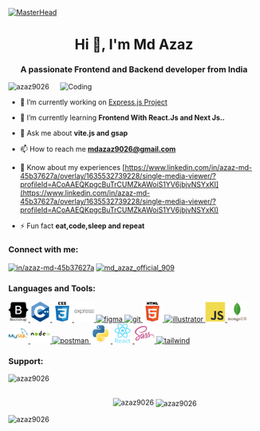 [![MasterHead](https://mir-s3-cdn-cf.behance.net/project_modules/max_1200/79731568097599.5b50bca477735.jpg)](https://rishavchanda.i)
 
<h1 align="center">Hi 👋, I'm Md Azaz </h1>

<h3 align="center">A passionate Frontend and Backend developer from India</h3>

<img align="right"    alt="Coding" width="400" src="https://yt3.ggpht.com/a/AATXAJxnG_dGeCroC-Oz7fsVmv6DWq133LerN7Xuvw=s900-c-k-c0xffffffff-no-rj-mo">


<p align="left">  <img src="https://komarev.com/ghpvc/?username=azaz9026&label=Profile%20views&color=0e75b6&style=flat" alt="azaz9026" /> </p>

- 🔭 I’m currently working on [Express.js Project](https://github.com/azaz9026/CRUD-in-Next.JS)

- 🌱 I’m currently learning **Frontend With React.Js and Next Js..**

- 💬 Ask me about **vite.js and gsap**

- 📫 How to reach me **mdazaz9026@gmail.com**


- 📄 Know about my experiences [https://www.linkedin.com/in/azaz-md-45b37627a/overlay/1635532739228/single-media-viewer/?profileId=ACoAAEQKpgcBuTrCUMZkAWoiS1YV6jbjvNSYxKI](https://www.linkedin.com/in/azaz-md-45b37627a/overlay/1635532739228/single-media-viewer/?profileId=ACoAAEQKpgcBuTrCUMZkAWoiS1YV6jbjvNSYxKI)

- ⚡ Fun fact **eat,code,sleep and repeat**

<h3 align="left">Connect with me:</h3>
<p align="left">
<a href="https://linkedin.com/in/in/azaz-md-45b37627a" target="blank"><img align="center" src="https://raw.githubusercontent.com/rahuldkjain/github-profile-readme-generator/master/src/images/icons/Social/linked-in-alt.svg" alt="in/azaz-md-45b37627a" height="30" width="40" /></a>
<a href="https://instagram.com/md_azaz_official_909" target="blank"><img align="center" src="https://raw.githubusercontent.com/rahuldkjain/github-profile-readme-generator/master/src/images/icons/Social/instagram.svg" alt="md_azaz_official_909" height="30" width="40" /></a>
</p>

<h3 align="left">Languages and Tools:</h3>
<p align="left"> <a href="https://getbootstrap.com" target="_blank" rel="noreferrer"> <img src="https://raw.githubusercontent.com/devicons/devicon/master/icons/bootstrap/bootstrap-plain-wordmark.svg" alt="bootstrap" width="40" height="40"/> </a> <a href="https://www.w3schools.com/cpp/" target="_blank" rel="noreferrer"> <img src="https://raw.githubusercontent.com/devicons/devicon/master/icons/cplusplus/cplusplus-original.svg" alt="cplusplus" width="40" height="40"/> </a> <a href="https://www.w3schools.com/css/" target="_blank" rel="noreferrer"> <img src="https://raw.githubusercontent.com/devicons/devicon/master/icons/css3/css3-original-wordmark.svg" alt="css3" width="40" height="40"/> </a> <a href="https://expressjs.com" target="_blank" rel="noreferrer"> <img src="https://raw.githubusercontent.com/devicons/devicon/master/icons/express/express-original-wordmark.svg" alt="express" width="40" height="40"/> </a> <a href="https://www.figma.com/" target="_blank" rel="noreferrer"> <img src="https://www.vectorlogo.zone/logos/figma/figma-icon.svg" alt="figma" width="40" height="40"/> </a> <a href="https://git-scm.com/" target="_blank" rel="noreferrer"> <img src="https://www.vectorlogo.zone/logos/git-scm/git-scm-icon.svg" alt="git" width="40" height="40"/> </a> <a href="https://www.w3.org/html/" target="_blank" rel="noreferrer"> <img src="https://raw.githubusercontent.com/devicons/devicon/master/icons/html5/html5-original-wordmark.svg" alt="html5" width="40" height="40"/> </a> <a href="https://www.adobe.com/in/products/illustrator.html" target="_blank" rel="noreferrer"> <img src="https://www.vectorlogo.zone/logos/adobe_illustrator/adobe_illustrator-icon.svg" alt="illustrator" width="40" height="40"/> </a> <a href="https://developer.mozilla.org/en-US/docs/Web/JavaScript" target="_blank" rel="noreferrer"> <img src="https://raw.githubusercontent.com/devicons/devicon/master/icons/javascript/javascript-original.svg" alt="javascript" width="40" height="40"/> </a> <a href="https://www.mongodb.com/" target="_blank" rel="noreferrer"> <img src="https://raw.githubusercontent.com/devicons/devicon/master/icons/mongodb/mongodb-original-wordmark.svg" alt="mongodb" width="40" height="40"/> </a> <a href="https://www.mysql.com/" target="_blank" rel="noreferrer"> <img src="https://raw.githubusercontent.com/devicons/devicon/master/icons/mysql/mysql-original-wordmark.svg" alt="mysql" width="40" height="40"/> </a> <a href="https://nodejs.org" target="_blank" rel="noreferrer"> <img src="https://raw.githubusercontent.com/devicons/devicon/master/icons/nodejs/nodejs-original-wordmark.svg" alt="nodejs" width="40" height="40"/> </a> <a href="https://postman.com" target="_blank" rel="noreferrer"> <img src="https://www.vectorlogo.zone/logos/getpostman/getpostman-icon.svg" alt="postman" width="40" height="40"/> </a> <a href="https://www.python.org" target="_blank" rel="noreferrer"> <img src="https://raw.githubusercontent.com/devicons/devicon/master/icons/python/python-original.svg" alt="python" width="40" height="40"/> </a> <a href="https://reactjs.org/" target="_blank" rel="noreferrer"> <img src="https://raw.githubusercontent.com/devicons/devicon/master/icons/react/react-original-wordmark.svg" alt="react" width="40" height="40"/> </a> <a href="https://sass-lang.com" target="_blank" rel="noreferrer"> <img src="https://raw.githubusercontent.com/devicons/devicon/master/icons/sass/sass-original.svg" alt="sass" width="40" height="40"/> </a> <a href="https://tailwindcss.com/" target="_blank" rel="noreferrer"> <img src="https://www.vectorlogo.zone/logos/tailwindcss/tailwindcss-icon.svg" alt="tailwind" width="40" height="40"/> </a> </p>

<h3 align="left">Support:</h3>
<p><a href="https://www.buymeacoffee.com/azaz9026"> <img align="left" src="https://cdn.buymeacoffee.com/buttons/v2/default-yellow.png" height="50" width="210" alt="azaz9026" /></a></p><br><br>

<p><img align="left" src="https://github-readme-stats.vercel.app/api/top-langs?username=azaz9026&show_icons=true&locale=en&layout=compact" alt="azaz9026" /></p>

<p>&nbsp;<img align="center" src="https://github-readme-stats.vercel.app/api?username=azaz9026&show_icons=true&locale=en" alt="azaz9026" /></p>

<p><img align="center" src="https://github-readme-streak-stats.herokuapp.com/?user=azaz9026&" alt="azaz9026" /></p>


